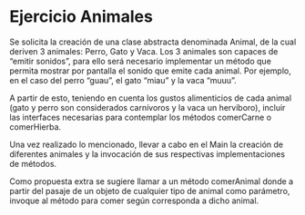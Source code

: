# Ejercicio Animales
Se solicita la creación de una clase abstracta denominada Animal, de la cual deriven 3 animales: Perro, Gato y Vaca. Los 3 animales son capaces de “emitir sonidos”, para ello será necesario implementar un método que permita mostrar por pantalla el sonido que emite cada animal. Por ejemplo, en el caso del perro “guau”, el gato “miau” y la vaca “muuu”.

A partir de esto, teniendo en cuenta los gustos alimenticios de cada animal (gato y perro son considerados carnívoros y la vaca un hervíboro), incluir las interfaces necesarias para contemplar los métodos comerCarne o comerHierba.

Una vez realizado lo mencionado, llevar a cabo en el Main la creación de diferentes animales y la invocación de sus respectivas implementaciones de métodos.


Como propuesta extra se sugiere llamar a un método comerAnimal donde a partir del pasaje de un objeto de cualquier tipo de animal como parámetro, invoque al método para comer según corresponda a dicho animal.